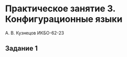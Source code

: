 # Практическое занятие 3. Конфигурационные языки

А. В. Кузнецов ИКБО-62-23

## Задание 1

```

```
